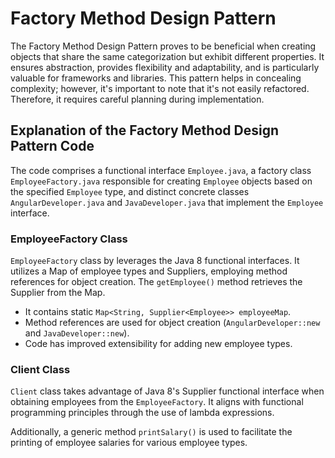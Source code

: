 # Factory Method Design Pattern

The Factory Method Design Pattern proves to be beneficial when creating objects that share the same categorization but exhibit different properties. It ensures abstraction, provides flexibility and adaptability, and is particularly valuable for frameworks and libraries. This pattern helps in concealing complexity; however, it's important to note that it's not easily refactored. Therefore, it requires careful planning during implementation.


## Explanation of the Factory Method Design Pattern Code

The code comprises a functional interface `Employee.java`, a factory class `EmployeeFactory.java` responsible for creating `Employee` objects based on the specified `Employee` type, and distinct concrete classes `AngularDeveloper.java` and `JavaDeveloper.java` that implement the `Employee` interface.

### EmployeeFactory Class
`EmployeeFactory` class by leverages the Java 8 functional interfaces. It utilizes a Map of employee types and Suppliers, employing method references for object creation. The `getEmployee()` method retrieves the Supplier from the Map.

- It contains static `Map<String, Supplier<Employee>> employeeMap`.
- Method references are used for object creation (`AngularDeveloper::new` and `JavaDeveloper::new`).
- Code has improved extensibility for adding new employee types.

### Client Class

`Client` class takes advantage of Java 8's Supplier functional interface when obtaining employees from the `EmployeeFactory`. It aligns with functional programming principles through the use of lambda expressions.

Additionally, a generic method `printSalary()` is used to facilitate the printing of employee salaries for various employee types.

